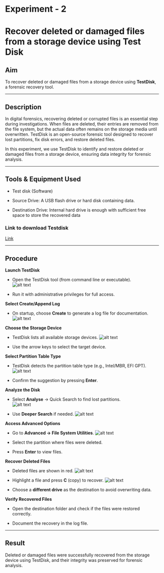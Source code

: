 # Experiment - 2
# Recover deleted or damaged files from a storage device using Test Disk
 

## Aim  
To recover deleted or damaged files from a storage device using **TestDisk**, a forensic recovery tool.  

---

## Description  
In digital forensics, recovering deleted or corrupted files is an essential step during investigations. When files are deleted, their entries are removed from the file system, but the actual data often remains on the storage media until overwritten. TestDisk is an open-source forensic tool designed to recover lost partitions, fix disk errors, and restore deleted files.  

In this experiment, we use TestDisk to identify and restore deleted or damaged files from a storage device, ensuring data integrity for forensic analysis.  

---


## Tools & Equipment Used
- Test disk (Software)

- Source Drive: A USB flash drive or hard disk containing data.

- Destination Drive: Internal hard drive is enough with sufficient free space to store the recovered data


### Link to download Testdisk
[Link](https://www.cgsecurity.org/Download_and_donate.php/testdisk-7.3-WIP.win64.zip)

---

## Procedure  

**Launch TestDisk**  
   - Open the TestDisk tool (from command line or executable).  
   ![alt text](<Output Screenshot/Exp2/Screenshot (58).png>)

   - Run it with administrative privileges for full access.


**Select Create/Append Log**  
   - On startup, choose **Create** to generate a log file for documentation.  
    ![alt text](<Output Screenshot/Exp2/Screenshot (59).png>)


**Choose the Storage Device**  
   - TestDisk lists all available storage devices.
    ![alt text](<Output Screenshot/Exp2/Screenshot (59).png>)

   - Use the arrow keys to select the target device.  


**Select Partition Table Type**  
   - TestDisk detects the partition table type (e.g., Intel/MBR, EFI GPT).
    ![alt text](<Output Screenshot/Exp2/Screenshot (60).png>)

   - Confirm the suggestion by pressing **Enter**. 


**Analyze the Disk**  
   - Select **Analyse** → Quick Search to find lost partitions.  
   ![alt text](<Output Screenshot/Exp2/Screenshot (61).png>)

   - Use **Deeper Search** if needed. 
    ![alt text](<Output Screenshot/Exp2/Screenshot (65).png>)
 

**Access Advanced Options**  
   - Go to **Advanced → File System Utilities**. 
    ![alt text](<Output Screenshot/Exp2/Screenshot (66).png>)

   - Select the partition where files were deleted.

   - Press **Enter** to view files.  
 

**Recover Deleted Files**  
   - Deleted files are shown in red. 
    ![alt text](<Output Screenshot/Exp2/Screenshot (71).png>)

   - Highlight a file and press **C** (copy) to recover. 
    ![alt text](<Output Screenshot/Exp2/Screenshot (72).png>)

   - Choose a **different drive** as the destination to avoid overwriting data.  
 

**Verify Recovered Files**  
   - Open the destination folder and check if the files were restored correctly.

   - Document the recovery in the log file.  

---

## Result  
Deleted or damaged files were successfully recovered from the storage device using TestDisk, and their integrity was preserved for forensic analysis.  
